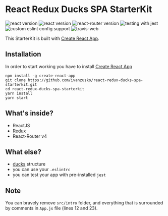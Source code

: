 # React Redux Ducks SPA StarterKit

<div>
  <img src="https://img.shields.io/badge/version-v1.0.0-brightgreen.svg" alt="react version"/>
  <img src="https://img.shields.io/badge/react-v15.6.0-brightgreen.svg" alt="react version"/>
  <img src="https://img.shields.io/badge/react--router-v4-brightgreen.svg" alt="react-router version"/>
  <img src="https://img.shields.io/badge/testing-jest-99424f.svg" alt="testing with jest"/>
  <img src="https://img.shields.io/badge/eslint-custom-463fd4.svg" alt="custom eslint config support"/>
  <img src="https://travis-ci.org/ivanzusko/react-redux-ducks-spa-starterkit.svg?branch=master" alt="travis-web"/>
</div>

This StarterKit is built with [Create React App](https://github.com/facebookincubator/create-react-app).


## Installation
In order to start working you have to install [Create React App](https://github.com/facebookincubator/create-react-app)

```
npm install -g create-react-app
git clone https://github.com/ivanzusko/react-redux-ducks-spa-starterkit.git
cd react-redux-ducks-spa-starterkit
yarn install
yarn start
```

## What's inside?
- ReactJS
- Redux
- React-Router v4

## What else?
- [ducks](https://github.com/erikras/ducks-modular-redux) structure
- you can use your `.eslintrc`
- you can test your app with pre-installed `jest`

## Note
You can bravely remove `src/intro` folder, and everything that is surrounded by comments in `App.js` file (lines 12 and 23).
